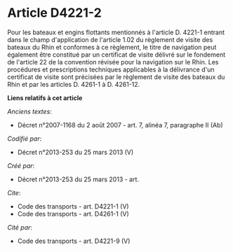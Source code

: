 # Article D4221-2

Pour les bateaux et engins flottants mentionnés à l'article D. 4221-1 entrant dans le champ d'application de l'article 1.02
du règlement de visite des bateaux du Rhin et conformes à ce règlement, le titre de navigation peut également être constitué
par un certificat de visite délivré sur le fondement de l'article 22 de la convention révisée pour la navigation sur le Rhin.
Les procédures et prescriptions techniques applicables à la délivrance d'un certificat de visite sont précisées par le
règlement de visite des bateaux du Rhin et par les articles D. 4261-1 à D. 4261-12.

**Liens relatifs à cet article**

_Anciens textes_:

  - Décret n°2007-1168 du 2 août 2007 - art. 7, alinéa 7, paragraphe II (Ab)

_Codifié par_:

  - Décret n°2013-253 du 25 mars 2013 (V)

_Créé par_:

  - Décret n°2013-253 du 25 mars 2013 - art.

_Cite_:

  - Code des transports - art. D4221-1 (V)
  - Code des transports - art. D4261-1 (V)

_Cité par_:

  - Code des transports - art. D4221-9 (V)
